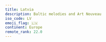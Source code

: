 ```yaml
---
title: Latvia
description: Baltic melodies and Art Nouveau
iso_code: LV
emoji_flag: 🇱🇻
continent: Europe
remote_rank: 22.0
---
```

